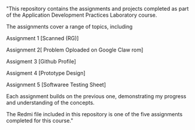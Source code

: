 "This repository contains the assignments and projects completed as part of the Application Development Practices Laboratory course.

The assignments cover a range of topics, including

Assignment 1 [Scanned (RG)]

Assignment 2[ Problem Oploaded on Google Claw rom]

Assigment 3 [Github Profile]

Assigment 4 [Prototype Design]

Assignment 5 [Softwaree Testing Sheet]

Each assignment builds on the previous one, demonstrating my progress and understanding of the concepts.

The Redmi file included in this repository is one of the five assignments completed for this course."
